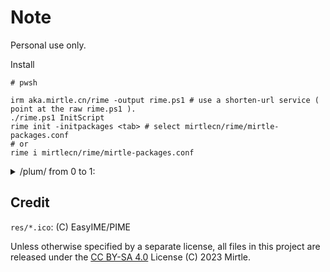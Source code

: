 # Note

Personal use only.

Install

```pwsh
# pwsh

irm aka.mirtle.cn/rime -output rime.ps1 # use a shorten-url service ( point at the raw rime.ps1 ).
./rime.ps1 InitScript
rime init -initpackages <tab> # select mirtlecn/rime/mirtle-packages.conf
# or
rime i mirtlecn/rime/mirtle-packages.conf
```

<details>
<summary>/plum/ from 0 to 1:</summary>

```bat
cd %APPDADA%
git clone https://github.com/rime/plum.git plum
cd %APPDADA%/plum
bash
bash rime-install mirtlecn/rime
rime_dir="~/Rime" bash rime-install mirtlecn/rime
```

Install all package:

```bash
bash rime-install mirtlecn/rime/mirtle-packages.conf
```

Select install:

```bash
bash rime-install --select mirtlecn/rime/mirtle-packages.conf
```

Install & update this repo via plum:

```sh
bash rime-install mirtlecn/rime
```

</details>

## Credit

`res/*.ico`: (C) EasyIME/PIME

Unless otherwise specified by a separate license, all files in this project are released under the [CC BY-SA 4.0](https://creativecommons.org/licenses/by-sa/4.0/) License (C) 2023 Mirtle.
